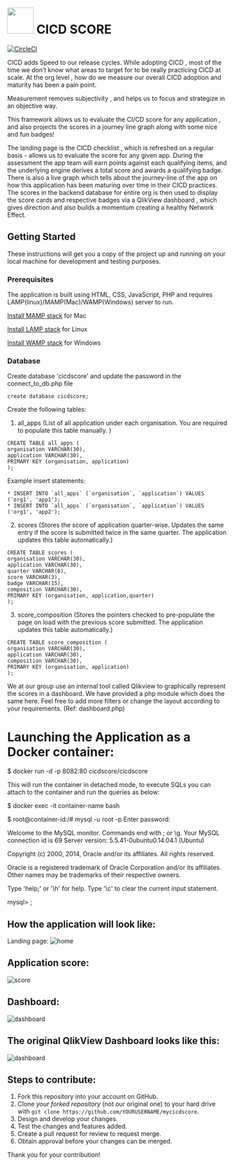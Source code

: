 # <img src="img/cicd_logo.jpg" height="60" width="60"/> CICD SCORE

<a href="https://circleci.com/gh/intuit/CICDscore">
        <img
            src="https://img.shields.io/circleci/project/github/intuit/text-provider/master.svg?style=flat-square&logo=circleci"
            alt="CircleCI"
        />
</a>

CICD adds Speed to our release cycles. While adopting CICD , most of the time we don’t know what areas to target for to be really practicing CICD at scale.  At the org level , how do we measure our overall CICD adoption and  maturity has been a pain point.
  
Measurement removes subjectivity , and helps us to focus and strategize in an objective way. 
 
This framework allows us to evaluate the CI/CD score for any application , and also projects the scores in a journey line graph along with some nice and fun badges!
 
The landing page is the CICD  checklist , which is refreshed on a regular basis - allows us to evaluate the score for any given app. During the assessment the app team will  earn points against each qualifying items, and the underlying engine derives a total score and awards a qualifying badge.  There is also a live graph which tells about the journey-line of the app on how this application has been  maturing over time in their CICD practices.  The scores in the backend database for entire org  is then used to display the score cards and respective badges via a QlikView dashboard , which gives direction and also builds a momentum creating a healthy Network Effect.

## Getting Started

These instructions will get you a copy of the project up and running on your local machine for development and testing purposes. 

### Prerequisites

The application is built using HTML, CSS, JavaScript, PHP and requires LAMP(linux)/MAMP(Mac)/WAMP(Windows) server to run. 

[Install MAMP stack](https://www.mamp.info/en/) for Mac

[Install LAMP stack](http://www.ampps.com/LAMP) for Linux

[Install WAMP stack](http://www.ampps.com/WAMP) for Windows

### Database

Create database 'cicdscore' and update the password in the connect_to_db.php file

```
create database cicdscore;
```

Create the following tables:
1. all_apps (List of all application under each organisation. You are required to populate this table manually. )

```
CREATE TABLE all_apps (
organisation VARCHAR(30),
application VARCHAR(30),
PRIMARY KEY (organisation, application)
);
```
Example insert statements:
```
* INSERT INTO `all_apps` (`organisation`, `application`) VALUES ('org1', 'app1');
* INSERT INTO `all_apps` (`organisation`, `application`) VALUES ('org1', 'app2');

```
2. scores (Stores the score of application quarter-wise. Updates the same entry if the score is submitted twice in the same  quarter. The application updates this table automatically.)
```
CREATE TABLE scores (
organisation VARCHAR(30),
application VARCHAR(30),
quarter VARCHAR(6),
score VARCHAR(3),
badge VARCHAR(15),
composition VARCHAR(30),
PRIMARY KEY (organisation, application,quarter)
);
```
3. score_composition (Stores the pointers checked to pre-populate the page on load with the previous score submitted. The application updates this table automatically.)
```
CREATE TABLE score_composition (
organisation VARCHAR(30),
application VARCHAR(30),
composition VARCHAR(30),
PRIMARY KEY (organisation, application)
);
```

We at our group use an internal tool called Qlikview to graphically represent the scores in a dashboard. We have provided a php module which does the same here. Feel free to add more filters or change the layout according to your requirements. (Ref: dashboard.php)

# Launching the Application as a Docker container:

$ docker run -d -p 8082:80 cicdscore/cicdscore

This will run the container in detached mode, to execute SQLs you can attach to the container and run the queries as below:

$ docker exec -it container-name bash 

$ root@container-id:/# mysql -u root -p
Enter password: <default password is root>
  
Welcome to the MySQL monitor.  Commands end with ; or \g.
Your MySQL connection id is 69
Server version: 5.5.41-0ubuntu0.14.04.1 (Ubuntu)

Copyright (c) 2000, 2014, Oracle and/or its affiliates. All rights reserved.

Oracle is a registered trademark of Oracle Corporation and/or its
affiliates. Other names may be trademarks of their respective
owners.

Type 'help;' or '\h' for help. Type '\c' to clear the current input statement.

mysql> <queries here> ;


## How the application will look like:
Landing page:
![home](img/home_page_ex.png)

## Application score:
![score](img/app_page_ex.png)

## Dashboard:
![dashboard](img/dashboard_ex.png)

## The original QlikView Dashboard looks like this:
![dashboard](img/original_dashboard.png)

## Steps to contribute:

1. Fork this repository into your account on GitHub.
2. Clone *your forked repository* (not our original one) to your hard drive with `git clone https://github.com/YOURUSERNAME/mycicdscore`.
3. Design and develop your changes.
4. Test the changes and features added. 
5. Create a pull request for review to request merge.
6. Obtain approval before your changes can be merged.


Thank you for your contribution!
